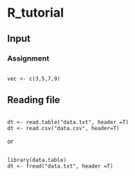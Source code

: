 #  R_tutorial
## Input
### Assignment
<code>
vec <- c(3,5,7,9)
</code>

## Reading file
<code>
dt <- read.table("data.txt", header =T)
dt <- read.csv("data.csv", header=T)
</code>

or

<code>
library(data.table)
dt <- fread("data.txt", header =T)
</code>
